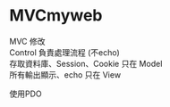 # MVCmyweb
MVC 修改<br>
Control 負責處理流程 (不echo)<br>
存取資料庫、Session、Cookie 只在 Model<br>
所有輸出顯示、echo 只在 View<br>


使用PDO
